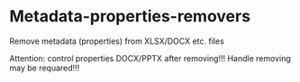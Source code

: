 # Metadata-properties-removers
Remove metadata (properties) from XLSX/DOCX etc. files

Attention: control properties DOCX/PPTX after removing!!! Handle removing may be requared!!!
